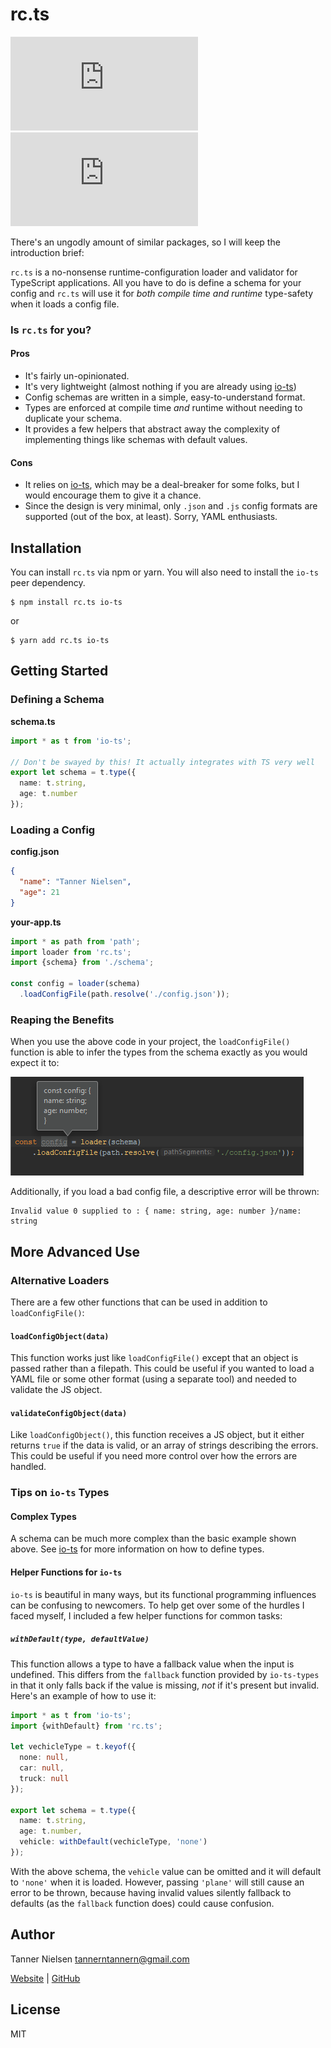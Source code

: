 # rc.ts
[![npm version](https://badgen.net/npm/v/rc.ts)](https://npmjs.com/package/rc.ts)
[![bundle size](https://badgen.net/bundlephobia/min/rc.ts?color=green)]()

There's an ungodly amount of similar packages, so I will keep the introduction brief:

`rc.ts` is a no-nonsense runtime-configuration loader and validator for TypeScript applications.  All you have to do is define a schema for your config and `rc.ts` will use it for _both compile time and runtime_ type-safety when it loads a config file.

### Is `rc.ts` for you?
#### Pros
* It's fairly un-opinionated.
* It's very lightweight (almost nothing if you are already using [io-ts](https://github.com/gcanti/io-ts))
* Config schemas are written in a simple, easy-to-understand format.
* Types are enforced at compile time _and_ runtime without needing to duplicate your schema.
* It provides a few helpers that abstract away the complexity of implementing things like schemas with default values.
#### Cons
* It relies on [io-ts](https://github.com/gcanti/io-ts), which may be a deal-breaker for some folks, but I would encourage them to give it a chance.
* Since the design is very minimal, only `.json` and `.js` config formats are supported (out of the box, at least).  Sorry, YAML enthusiasts.

## Installation
You can install `rc.ts` via npm or yarn.  You will also need to install the `io-ts` peer dependency.

```
$ npm install rc.ts io-ts
```
or
```
$ yarn add rc.ts io-ts
```

## Getting Started
### Defining a Schema
**schema.ts**
```typescript
import * as t from 'io-ts';

// Don't be swayed by this! It actually integrates with TS very well
export let schema = t.type({
  name: t.string,
  age: t.number
});
```

### Loading a Config
**config.json**
```json
{
  "name": "Tanner Nielsen",
  "age": 21
}
```

**your-app.ts**
```typescript
import * as path from 'path';
import loader from 'rc.ts';
import {schema} from './schema';

const config = loader(schema)
  .loadConfigFile(path.resolve('./config.json'));
```

### Reaping the Benefits
When you use the above code in your project, the `loadConfigFile()` function is able to infer the types from the schema exactly as you would expect it to:

![](img/static-type-checking.png)

Additionally, if you load a bad config file, a descriptive error will be thrown:

```
Invalid value 0 supplied to : { name: string, age: number }/name: string
```

## More Advanced Use
### Alternative Loaders
There are a few other functions that can be used in addition to `loadConfigFile()`:

#### `loadConfigObject(data)`
This function works just like `loadConfigFile()` except that an object is passed rather than a filepath.  This could be useful if you wanted to load a YAML file or some other format (using a separate tool) and needed to validate the JS object.

#### `validateConfigObject(data)`
Like `loadConfigObject()`, this function receives a JS object, but it either returns `true` if the data is valid, or an array of strings describing the errors.  This could be useful if you need more control over how the errors are handled.

### Tips on `io-ts` Types
#### Complex Types
A schema can be much more complex than the basic example shown above.  See [io-ts](https://github.com/gcanti/io-ts) for more information on how to define types.

#### Helper Functions for `io-ts`
`io-ts` is beautiful in many ways, but its functional programming influences can be confusing to newcomers.  To help get over some of the hurdles I faced myself, I included a few helper functions for common tasks:

##### `withDefault(type, defaultValue)`
This function allows a type to have a fallback value when the input is undefined.  This differs from the `fallback` function provided by `io-ts-types` in that it only falls back if the value is missing, _not_ if it's present but invalid.  Here's an example of how to use it:

```typescript
import * as t from 'io-ts';
import {withDefault} from 'rc.ts';

let vechicleType = t.keyof({
  none: null,
  car: null,
  truck: null
});

export let schema = t.type({
  name: t.string,
  age: t.number,
  vehicle: withDefault(vechicleType, 'none')
});
```

With the above schema, the `vehicle` value can be omitted and it will default to `'none'` when it is loaded.  However, passing `'plane'` will still cause an error to be thrown, because having invalid values silently fallback to defaults  (as the `fallback` function does) could cause confusion. 

## Author
Tanner Nielsen <tannerntannern@gmail.com>

[Website](https://tannernielsen.com) | [GitHub](https://github.com/tannerntannern)

## License
MIT